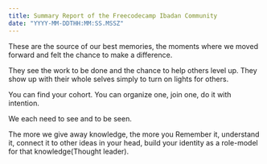 ```yaml
---
title: Summary Report of the Freecodecamp Ibadan Community
date: "YYYY-MM-DDTHH:MM:SS.MSSZ"
---
```


These are the source of our best memories, the moments where we moved forward and felt the chance to make a difference.


They see the work to be done and the chance to help others level up. They show up with their whole selves simply to turn on lights for others.

You can find your cohort. You can organize one, join one, do it with intention.

We each need to see and to be seen.

The more we give away knowledge, the more you Remember it, understand it, connect it to other ideas in your head, build your identity as a role-model for that knowledge(Thought leader).